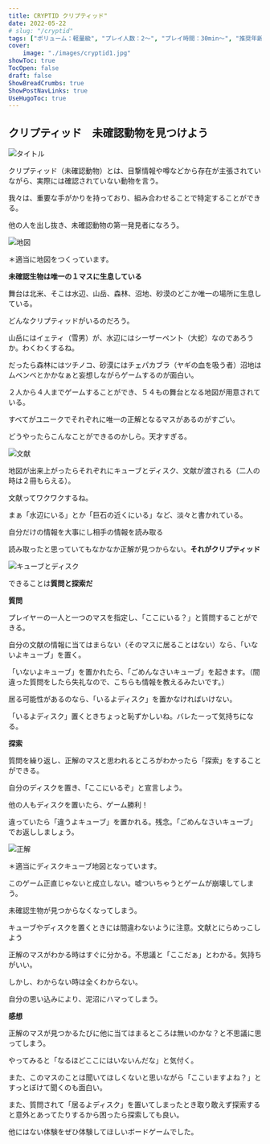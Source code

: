 ```yaml
---
title: CRYPTID クリプティッド"
date: 2022-05-22
# slug: "/cryptid"
tags: ["ボリューム：軽量級", "プレイ人数：2〜", "プレイ時間：30min〜", "推奨年齢：10〜", "作者：HAL DUNCAN & RUTH VEEVERS", "版権元：JELLY JELLY GAMES"]
cover:
    image: "./images/cryptid1.jpg"
showToc: true
TocOpen: false
draft: false
ShowBreadCrumbs: true
ShowPostNavLinks: true
UseHugoToc: true
---
```


## クリプティッド　未確認動物を見つけよう

![タイトル](/images/cryptid1.jpg)

クリプティッド（未確認動物）とは、目撃情報や噂などから存在が主張されていながら、実際には確認されていない動物を言う。

我々は、重要な手がかりを持っており、組み合わせることで特定することができる。

他の人を出し抜き、未確認動物の第一発見者になろう。

![地図](/images/cryptid2.jpg)

＊適当に地図をつくっています。

**未確認生物は唯一の１マスに生息している**

舞台は北米、そこは水辺、山岳、森林、沼地、砂漠のどこか唯一の場所に生息している。

どんなクリプティッドがいるのだろう。

山岳にはイェティ（雪男）が、水辺にはシーザーペン卜（大蛇）なのであろうか。わくわくするね。

だったら森林にはツチノコ、砂漠にはチェパカブラ（ヤギの血を吸う者）沼地はムベンベとかかなぁと妄想しながらゲームするのが面白い。

２人から４人までゲームすることができ、５４もの舞台となる地図が用意されている。

すべてがユニークでそれぞれに唯一の正解となるマスがあるのがすごい。

どうやったらこんなことができるのかしら。天才すぎる。

![文献](/images/cryptid3.jpg)

地図が出来上がったらそれぞれにキューブとディスク、文献が渡される（二人の時は２冊もらえる）。

文献ってワクワクするね。

まぁ「水辺にいる」とか「巨石の近くにいる」など、淡々と書かれている。

自分だけの情報を大事にし相手の情報を読み取る

読み取ったと思っていてもなかなか正解が見つからない。**それがクリプティッド**

![キューブとディスク](/images/cryptid4.jpg)

できることは**質問と探索だ**

**質問**

プレイヤーの一人と一つのマスを指定し、「ここにいる？」と質問することができる。

自分の文献の情報に当てはまらない（そのマスに居ることはない）なら、「いないよキューブ」を置く。

「いないよキューブ」を置かれたら、「ごめんなさいキューブ」を起きます。（間違った質問をしたら失礼なので、こちらも情報を教えるみたいです。）

居る可能性があるのなら、「いるよディスク」を置かなければいけない。

「いるよディスク」置くときちょっと恥ずかしいね。バレたーって気持ちになる。

**探索**

質問を繰り返し、正解のマスと思われるところがわかったら「探索」をすることができる。

自分のディスクを置き、「ここにいるぞ」と宣言しよう。

他の人もディスクを置いたら、ゲーム勝利！

違っていたら「違うよキューブ」を置かれる。残念。「ごめんなさいキューブ」でお返ししましょう。

![正解](/images/cryptid5.jpg)

＊適当にディスクキューブ地図となっています。

このゲーム正直じゃないと成立しない。嘘ついちゃうとゲームが崩壊してしまう。

未確認生物が見つからなくなってしまう。

キューブやディスクを置くときには間違わないように注意。文献とにらめっこしよう

正解のマスがわかる時はすぐに分かる。不思議と「ここだぁ」とわかる。気持ちがいい。

しかし、わからない時は全くわからない。

自分の思い込みにより、泥沼にハマってしまう。

**感想**

正解のマスが見つかるたびに他に当てはまるところは無いのかな？と不思議に思ってしまう。

やってみると「なるほどここにはいないんだな」と気付く。

また、このマスのことは聞いてほしくないと思いながら「ここいますよね？」とすっとぼけて聞くのも面白い。

また、質問されて「居るよディスク」を置いてしまったとき取り敢えず探索すると意外とあってたりするから困ったら探索しても良い。

他にはない体験をぜひ体験してほしいボードゲームでした。